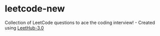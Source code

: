 # leetcode-new
Collection of LeetCode questions to ace the coding interview! - Created using [LeetHub-3.0](https://github.com/raphaelheinz/LeetHub-3.0)
